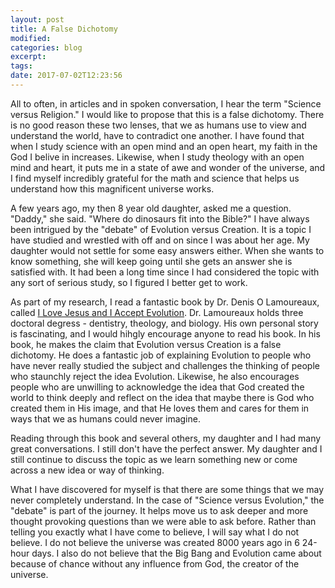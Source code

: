 ```yaml
---
layout: post
title: A False Dichotomy
modified:
categories: blog
excerpt:
tags: 
date: 2017-07-02T12:23:56
---
```


All to often, in articles and in spoken conversation, I hear the term "Science versus Religion." I would like to propose that this is a false dichotomy. There is no good reason these two lenses, that we as humans use to view and understand the world, have to contradict one another. I have found that when I study science with an open mind and an open heart, my faith in the God I belive in increases. Likewise, when I study theology with an open mind and heart, it puts me in a state of awe and wonder of the universe, and I find myself incredibly grateful for the math and science that helps us understand how this magnificent universe works.

A few years ago, my then 8 year old daughter, asked me a question. "Daddy," she said. "Where do dinosaurs fit into the Bible?" I have always been intrigued by the "debate" of Evolution versus Creation. It is a topic I have studied and wrestled with off and on since I was about her age. My daughter would not settle for some easy answers either. When she wants to know something, she will keep going until she gets an answer she is satisfied with. It had been a long time since I had considered the topic with any sort of serious study, so I figured I better get to work.

As part of my research, I read a fantastic book by Dr. Denis O Lamoureaux, called [I Love Jesus and I Accept Evolution]("https://www.amazon.com/dp/B0081IFV9S"). Dr. Lamoureaux holds three doctoral degress -  dentistry, theology, and biology. His own personal story is fascinating, and I would hihgly encourage anyone to read his book. In his book, he makes the claim that Evolution versus Creation is a false dichotomy. He does a fantastic job of explaining Evolution to people who have never really studied the subject and challenges the thinking of people who staunchly reject the idea Evolution. Likewise, he also encourages people who are unwilling to acknowledge the idea that God created the world to think deeply and reflect on the idea that maybe there is God who created them in His image, and that He loves them and cares for them in ways that we as humans could never imagine.

Reading through this book and several others, my daughter and I had many great conversations. I still don't have the perfect answer. My daughter and I still continue to discuss the topic as we learn something new or come across a new idea or way of thinking. 

What I have discovered for myself is that there are some things that we may never completely understand. In the case of "Science versus Evolution," the "debate" is part of the journey. It helps move us to ask deeper and more thought provoking questions than we were able to ask before. Rather than telling you exactly what I have come to believe, I will say what I do not believe. I do not believe the universe was created 8000 years ago in 6 24-hour days. I also do not believe that the Big Bang and Evolution came about because of chance without any influence from God, the creator of the universe. 



